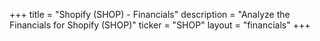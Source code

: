 +++
title = "Shopify (SHOP) - Financials"
description = "Analyze the Financials for Shopify (SHOP)"
ticker = "SHOP"
layout = "financials"
+++

